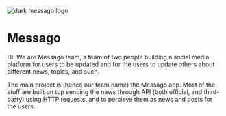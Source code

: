 ![dark messago logo](https://github.com/user-attachments/assets/a7ccbd4b-6419-4b53-bc2b-2b7c4e60a424)
# Messago

Hi! We are Messago team, a team of two people building a social media platform for users to be updated and for the users to update others about different news, topics, and such.

The main project is (hence our team name) the Messago app. Most of the stuff are built on top sending the news through API (both official, and third-party) using HTTP requests, and to percieve them as news and posts for the users.
